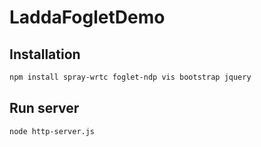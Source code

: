 # LaddaFogletDemo

## Installation

```bash
npm install spray-wrtc foglet-ndp vis bootstrap jquery

```

## Run server

```bash
node http-server.js
```
